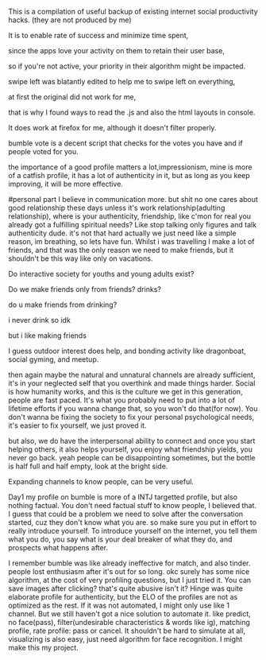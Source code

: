 This is a compilation of useful backup of existing internet social productivity hacks. (they are not produced by me)

It is to enable rate of success and minimize time spent, 

since the apps love your activity on them to retain their user base, 

so if you're not active, your priority in their algorithm might be impacted.

swipe left was blatantly edited to help me to swipe left on everything, 

at first the original did not work for me, 

that is why I found ways to read the .js and also the html layouts in console. 

It does work at firefox for me, although it doesn't filter properly.

bumble vote is a decent script that checks for the votes you have and if people voted for you.

the importance of a good profile matters a lot,impressionism, mine is more of a catfish profile, it has a lot of authenticity in it, but as long as you keep improving, it will be more effective. 

#personal part
I believe in communication more. but shit no one cares about good relationship these days unless it's work relationship(adulting relationship), where is your authenticity, friendship, like c'mon for real you already got a fulfilling spiritual needs? Like stop talking only figures and talk authenticity dude.
it's not that hard actually we just need like a simple reason, im breathing, so lets have fun. Whilst i was travelling I make a lot of friends, and that was the only reason we need to make friends, but it shouldn't be this way like only on vacations. 

Do interactive society for youths and young adults exist?

Do we make friends only from friends? drinks? 

do u make friends from drinking?

i never drink so idk

but i like making friends


I guess outdoor interest does help, and bonding activity like dragonboat, social gyming, and meetup.

then again maybe the natural and unnatural channels are already sufficient, it's in your neglected self that you overthink and made things harder. Social is how humanity works, and this is the culture we get in this generation, people are fast paced. 
It's what you probably need to put into a lot of lifetime efforts if you wanna change that, so you won't do that(for now). You don't wanna be fixing the society to fix your personal psychological needs, it's easier to fix yourself, we just proved it.

but also, we do have the interpersonal ability to connect and once you start helping others, it also helps yourself, you enjoy what friendship yields, you never go back. yeah people can be disappointing sometimes, but the bottle is half full and half empty, look at the bright side.

Expanding channels to know people, can be very useful.

Day1
my profile on bumble is more of a INTJ targetted profile, but also nothing factual. You don't need factual stuff to know people, I believed that. I guess that could be a problem we need to solve after the conversation started, cuz they don't know what you are. so make sure you put in effort to really introduce yourself.
To introduce yourself on the internet, you tell them what you do, you say what is your deal breaker of what they do, and prospects what happens after.

I remember bumble was like already ineffective for match, and also tinder. people lost enthusiasm after it's out for so long. okc surely has some nice algorithm, at the cost of very profiling questions, but I just tried it. You can save images after clicking? that's quite abusive isn't it? Hinge was quite elaborate profile for authenticity, but the ELO of the profiles are not as optimized as the rest. 
If it was not automated, I might only use like 1 channel. But we still haven't got a nice solution to automate it. like predict, no face(pass), filter(undesirable characteristics & words like ig), matching profile, rate profile: pass or cancel. It shouldn't be hard to simulate at all, visualizing is also easy, just need algorithm for face recognition.
I might make this my project.

